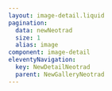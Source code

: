 ```yaml
---
layout: image-detail.liquid
pagination:
  data: newNeotrad
  size: 1
  alias: image
component: image-detail
eleventyNavigation:
  key: NewDetailNeotrad
  parent: NewGalleryNeotrad
---
```

